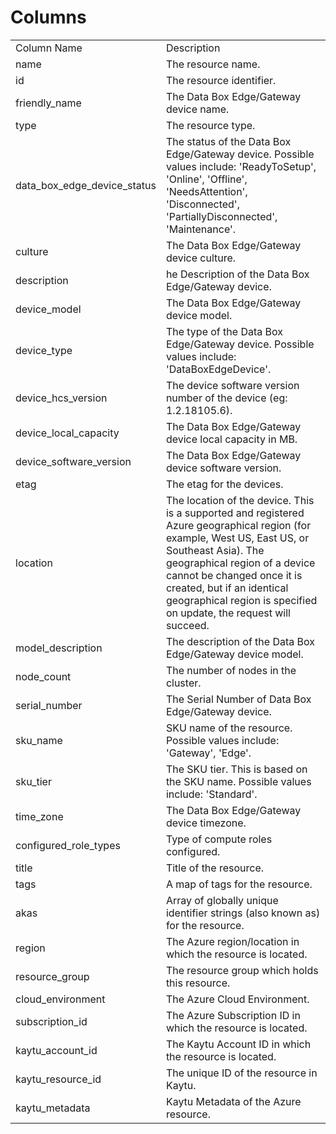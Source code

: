# Columns  

<table>
	<tr><td>Column Name</td><td>Description</td></tr>
	<tr><td>name</td><td>The resource name.</td></tr>
	<tr><td>id</td><td>The resource identifier.</td></tr>
	<tr><td>friendly_name</td><td>The Data Box Edge/Gateway device name.</td></tr>
	<tr><td>type</td><td>The resource type.</td></tr>
	<tr><td>data_box_edge_device_status</td><td>The status of the Data Box Edge/Gateway device. Possible values include: &#39;ReadyToSetup&#39;, &#39;Online&#39;, &#39;Offline&#39;, &#39;NeedsAttention&#39;, &#39;Disconnected&#39;, &#39;PartiallyDisconnected&#39;, &#39;Maintenance&#39;.</td></tr>
	<tr><td>culture</td><td>The Data Box Edge/Gateway device culture.</td></tr>
	<tr><td>description</td><td>he Description of the Data Box Edge/Gateway device.</td></tr>
	<tr><td>device_model</td><td>The Data Box Edge/Gateway device model.</td></tr>
	<tr><td>device_type</td><td>The type of the Data Box Edge/Gateway device. Possible values include: &#39;DataBoxEdgeDevice&#39;.</td></tr>
	<tr><td>device_hcs_version</td><td>The device software version number of the device (eg: 1.2.18105.6).</td></tr>
	<tr><td>device_local_capacity</td><td>The Data Box Edge/Gateway device local capacity in MB.</td></tr>
	<tr><td>device_software_version</td><td>The Data Box Edge/Gateway device software version.</td></tr>
	<tr><td>etag</td><td>The etag for the devices.</td></tr>
	<tr><td>location</td><td>The location of the device. This is a supported and registered Azure geographical region (for example, West US, East US, or Southeast Asia). The geographical region of a device cannot be changed once it is created, but if an identical geographical region is specified on update, the request will succeed.</td></tr>
	<tr><td>model_description</td><td>The description of the Data Box Edge/Gateway device model.</td></tr>
	<tr><td>node_count</td><td>The number of nodes in the cluster.</td></tr>
	<tr><td>serial_number</td><td>The Serial Number of Data Box Edge/Gateway device.</td></tr>
	<tr><td>sku_name</td><td>SKU name of the resource. Possible values include: &#39;Gateway&#39;, &#39;Edge&#39;.</td></tr>
	<tr><td>sku_tier</td><td>The SKU tier. This is based on the SKU name. Possible values include: &#39;Standard&#39;.</td></tr>
	<tr><td>time_zone</td><td>The Data Box Edge/Gateway device timezone.</td></tr>
	<tr><td>configured_role_types</td><td>Type of compute roles configured.</td></tr>
	<tr><td>title</td><td>Title of the resource.</td></tr>
	<tr><td>tags</td><td>A map of tags for the resource.</td></tr>
	<tr><td>akas</td><td>Array of globally unique identifier strings (also known as) for the resource.</td></tr>
	<tr><td>region</td><td>The Azure region/location in which the resource is located.</td></tr>
	<tr><td>resource_group</td><td>The resource group which holds this resource.</td></tr>
	<tr><td>cloud_environment</td><td>The Azure Cloud Environment.</td></tr>
	<tr><td>subscription_id</td><td>The Azure Subscription ID in which the resource is located.</td></tr>
	<tr><td>kaytu_account_id</td><td>The Kaytu Account ID in which the resource is located.</td></tr>
	<tr><td>kaytu_resource_id</td><td>The unique ID of the resource in Kaytu.</td></tr>
	<tr><td>kaytu_metadata</td><td>Kaytu Metadata of the Azure resource.</td></tr>
</table>